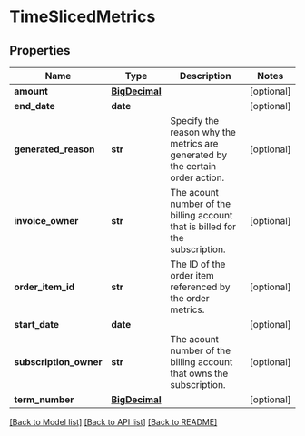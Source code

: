 # TimeSlicedMetrics

## Properties
Name | Type | Description | Notes
------------ | ------------- | ------------- | -------------
**amount** | [**BigDecimal**](BigDecimal.md) |  | [optional] 
**end_date** | **date** |  | [optional] 
**generated_reason** | **str** | Specify the reason why the metrics are generated by the certain order action.  | [optional] 
**invoice_owner** | **str** | The acount number of the billing account that is billed for the subscription. | [optional] 
**order_item_id** | **str** | The ID of the order item referenced by the order metrics. | [optional] 
**start_date** | **date** |  | [optional] 
**subscription_owner** | **str** | The acount number of the billing account that owns the subscription. | [optional] 
**term_number** | [**BigDecimal**](BigDecimal.md) |  | [optional] 

[[Back to Model list]](../README.md#documentation-for-models) [[Back to API list]](../README.md#documentation-for-api-endpoints) [[Back to README]](../README.md)

